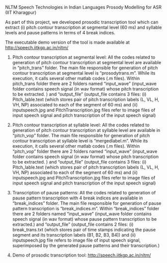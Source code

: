 NLTM Speech Technologies in Indian Languages
Prosody Modelling for ASR (IIT Kharagpur)

As part of this project, we developed prosodic transcription tool which can extract (i) pitch contour transcription at segmental level (60 ms) and syllable levels and pause patterns in terms of 4 break indices.

The executable demo version of the tool is made available at  http://speech.iitkgp.ac.in/nltm/

1. Pitch contour transcription at segmental level: 
All the codes related to generation of pitch contour transcription at segmental level are available in “pitch_trans” folder. The main file responsible for  generation of pitch contour transcription at segmental level is “prosodytrans.m”. While its execution, it calls several other matlab codes (.m files). Within pitch_trans folder there are 2 folders named “input_wave” (input_wave folder contains speech signal (in wav format) whose pitch transcription to be extracted. ) and “output_file” (output_file contains 3 files: (i) Pitch_lable.text (which stores pair of pitch transcription labels (L, VL, H, VH, NP) associated to each of the segment of 60 ms) and  (ii) inputspeech.jpg and PitchTranscription.jpg  files refer to image files of input speech signal and pitch transcription of the input speech signal)

2. Pitch contour transcription at syllable level:
All the codes related to generation of pitch contour transcription at syllable level are available in “pitch_vop” folder. The main file responsible for  generation of pitch contour transcription at syllable level is “mergedlabel.m”. While its execution, it calls several other matlab codes (.m files). Within “pitch_vop” folder there are 2 folders named “input_wave” (input_wave folder contains speech signal (in wav format) whose pitch transcription to be extracted. ) and “output_file” (output_file contains 3 files: (i) Pitch_lable.text (which stores pair of pitch transcription labels (L, VL, H, VH, NP) associated to each of the segment of 60 ms) and  (ii) inputspeech.jpg and PitchTranscription.jpg  files refer to image files of input speech signal and pitch transcription of the input speech signal)

3. Transcription of pause patterns:
All the codes related to generation of pause pattern transcription with 4 break indices are available in “break_indices” folder. The main file responsible for generation of pause pattern transcription is “break_indices.m”. Within “break_indices” folder there are 2 folders named “input_wave” (input_wave folder contains speech signal (in wav format) whose pause pattern transcription to be extracted.) and “output_file” (output_file contains 2 files: (i) break_trans.txt (which stores pair of time stamps indicating the pause segment and its  transcription labels (B1, B2, B3, B4)) and  (ii) inputspeech.jpg  file refers to image file of input speech signal, superimposed by the generated pause patterns and their transcription.)

4. Demo of prosodic transcription tool: http://speech.iitkgp.ac.in/nltm/
